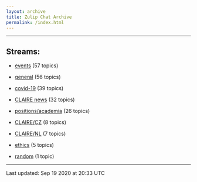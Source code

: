 ```yaml
---
layout: archive
title: Zulip Chat Archive
permalink: /index.html
---
```


---

## Streams:

* [events](stream/201207-events/index.html) (57 topics)

* [general](stream/201199-general/index.html) (56 topics)

* [covid-19](stream/226112-covid-19/index.html) (39 topics)

* [CLAIRE news](stream/201957-CLAIRE-news/index.html) (32 topics)

* [positions/academia](stream/203258-positions/academia/index.html) (26 topics)

* [CLAIRE/CZ](stream/203399-CLAIRE/CZ/index.html) (8 topics)

* [CLAIRE/NL](stream/203255-CLAIRE/NL/index.html) (7 topics)

* [ethics](stream/228366-ethics/index.html) (5 topics)

* [random](stream/202125-random/index.html) (1 topic)

<hr><p>Last updated: Sep 19 2020 at 20:33 UTC</p>